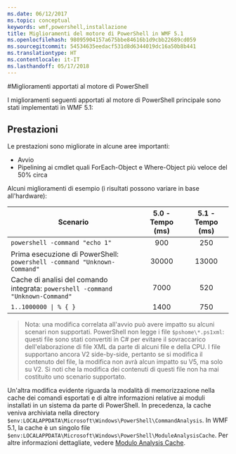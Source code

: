 ```yaml
---
ms.date: 06/12/2017
ms.topic: conceptual
keywords: wmf,powershell,installazione
title: Miglioramenti del motore di PowerShell in WMF 5.1
ms.openlocfilehash: 98095904157a675bbe84616b1d9cbb22689cd059
ms.sourcegitcommit: 54534635eedacf531d8d6344019dc16a50b8b441
ms.translationtype: HT
ms.contentlocale: it-IT
ms.lasthandoff: 05/17/2018
---
```

#<a name="powershell-engine-improvements"></a>Miglioramenti apportati al motore di PowerShell

I miglioramenti seguenti apportati al motore di PowerShell principale sono stati implementati in WMF 5.1:


## <a name="performance"></a>Prestazioni ##

Le prestazioni sono migliorate in alcune aree importanti:

- Avvio
- Pipelining ai cmdlet quali ForEach-Object e Where-Object più veloce del 50% circa

Alcuni miglioramenti di esempio (i risultati possono variare in base all'hardware):

| Scenario | 5.0 - Tempo (ms) | 5.1 - Tempo (ms) |
| -------- | :---------------: | :---------------: |
| `powershell -command "echo 1"` | 900 | 250 |
| Prima esecuzione di PowerShell: `powershell -command "Unknown-Command"` | 30000 | 13000 |
| Cache di analisi del comando integrata: `powershell -command "Unknown-Command"` | 7000 | 520 |
| <code>1..1000000 &#124; % { }</code> | 1400 | 750 |

> Nota: una modifica correlata all'avvio può avere impatto su alcuni scenari non supportati.
> PowerShell non legge i file `$pshome\*.ps1xml`: questi file sono stati convertiti in C# per evitare il sovraccarico dell'elaborazione di file XML da parte di alcuni file e della CPU.
I file supportano ancora V2 side-by-side, pertanto se si modifica il contenuto del file, la modifica non avrà alcun impatto su V5, ma solo su V2.
Si noti che la modifica dei contenuti di questi file non ha mai costituito uno scenario supportato.

Un'altra modifica evidente riguarda la modalità di memorizzazione nella cache dei comandi esportati e di altre informazioni relative ai moduli installati in un sistema da parte di PowerShell.
In precedenza, la cache veniva archiviata nella directory `$env:LOCALAPPDATA\Microsoft\Windows\PowerShell\CommandAnalysis`.
In WMF 5.1, la cache è un singolo file `$env:LOCALAPPDATA\Microsoft\Windows\PowerShell\ModuleAnalysisCache`.
Per altre informazioni dettagliate, vedere [Modulo Analysis Cache](scenarios-features.md#module-analysis-cache).
